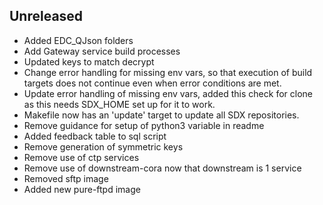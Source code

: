 ## Unreleased
- Added EDC_QJson folders
- Add Gateway service build processes
- Updated keys to match decrypt
- Change error handling for missing env vars, so that execution of build targets does not continue even when error conditions are met.
- Update error handling of missing env vars, added this check for clone as this needs SDX_HOME set up for it to work.
- Makefile now has an 'update' target to update all SDX repositories.
- Remove guidance for setup of python3 variable in readme
- Added feedback table to sql script
- Remove generation of symmetric keys
- Remove use of ctp services
- Remove use of downstream-cora now that downstream is 1 service
- Removed sftp image 
- Added new pure-ftpd image
